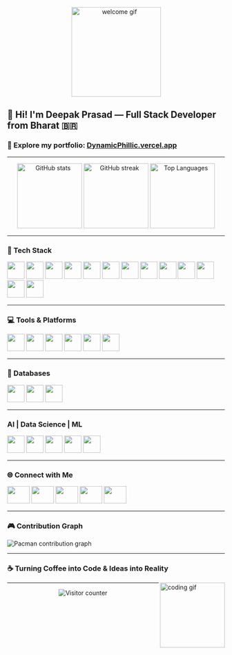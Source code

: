 <div align="center">
  <img height="207" src="https://i.pinimg.com/originals/90/70/32/9070324cdfc07c68d60eed0c39e77573.gif" alt="welcome gif" />
</div>

## 👋 Hi! I'm Deepak Prasad — Full Stack Developer from Bharat 🇧🇷

### 🚀 Explore my portfolio: [DynamicPhillic.vercel.app](https://DynamicPhillic.vercel.app)

---

<div align="center">
  <img src="https://github-readme-stats-brown-tau-72.vercel.app/api?username=Divine-P-77777&show_icons=true&include_all_commits=true&theme=dracula" height="150" alt="GitHub stats" />
  <img src="https://streak-stats.demolab.com?user=Divine-P-77777&theme=dracula&hide_border=false" height="150" alt="GitHub streak" />
  <img src="https://github-readme-stats-brown-tau-72.vercel.app/api/top-langs/?username=Divine-P-77777&layout=compact&langs_count=5&theme=dark" height="150" alt="Top Languages" />
</div>

---

### 🧠 Tech Stack

<div align="left">
  <img src="https://cdn.jsdelivr.net/gh/devicons/devicon/icons/html5/html5-original.svg" height="40" />
  <img src="https://cdn.jsdelivr.net/gh/devicons/devicon/icons/css3/css3-original.svg" height="40" />
  <img src="https://cdn.jsdelivr.net/gh/devicons/devicon/icons/javascript/javascript-original.svg" height="40" />
  <img src="https://cdn.simpleicons.org/nodedotjs/339933" height="40" />
  <img src="https://skillicons.dev/icons?i=express" height="40" />
  <img src="https://cdn.jsdelivr.net/gh/devicons/devicon/icons/react/react-original.svg" height="40" />
  <img src="https://skillicons.dev/icons?i=redux" height="40" />
  <img src="https://cdn.jsdelivr.net/gh/devicons/devicon/icons/nextjs/nextjs-original.svg" height="40" />
  <img src="https://skillicons.dev/icons?i=tailwind" height="40" />
  <img src="https://skillicons.dev/icons?i=vite" height="40" />
  <img src="https://cdn.jsdelivr.net/gh/devicons/devicon/icons/typescript/typescript-original.svg" height="40" />
  <img src="https://cdn.jsdelivr.net/gh/devicons/devicon/icons/python/python-original.svg" height="40" />
  <img src="https://cdn.jsdelivr.net/gh/devicons/devicon/icons/cplusplus/cplusplus-original.svg" height="40" />
</div>

---

### 💻 Tools & Platforms

<div align="left">
  <img src="https://skillicons.dev/icons?i=github" height="40" />
  <img src="https://cdn.jsdelivr.net/gh/devicons/devicon/icons/figma/figma-original.svg" height="40" />
  <img src="https://img.shields.io/badge/Postman-FF6C37?logo=postman&logoColor=black&style=for-the-badge" height="40" />
  <img src="https://skillicons.dev/icons?i=supabase" height="40" />
  <img src="https://skillicons.dev/icons?i=vercel" height="40" />
  <img src="https://img.shields.io/badge/Canva-00C4CC?logo=canva&logoColor=black&style=for-the-badge" height="40" />
</div>

---

### 🧩 Databases

<div align="left">
  <img src="https://cdn.jsdelivr.net/gh/devicons/devicon/icons/firebase/firebase-plain.svg" height="40" />
  <img src="https://cdn.jsdelivr.net/gh/devicons/devicon/icons/mongodb/mongodb-original.svg" height="40" />
  <img src="https://cdn.jsdelivr.net/gh/devicons/devicon/icons/postgresql/postgresql-original.svg" height="40" />
</div>

---

###  AI | Data Science | ML

<div align="left">
  <img src="https://skillicons.dev/icons?i=py" height="40" />
  <img src="https://cdn.jsdelivr.net/gh/devicons/devicon/icons/numpy/numpy-original.svg" height="40" />
  <img src="https://img.shields.io/badge/pandas-150458?logo=pandas&logoColor=white&style=for-the-badge" height="40" />
  <img src="https://img.shields.io/badge/Kaggle-20BEFF?logo=kaggle&logoColor=black&style=for-the-badge" height="40" />
  <img src="https://skillicons.dev/icons?i=tensorflow" height="40" />
</div>

---

### 🌐 Connect with Me

<div align="left">
  <a href="mailto:dynamicphillic77777@gmail.com" target="_blank"><img src="https://raw.githubusercontent.com/maurodesouza/profile-readme-generator/master/src/assets/icons/social/gmail/default.svg" width="52" height="40" /></a>
  <a href="https://www.linkedin.com/in/deepak-prasad-799128259/" target="_blank"><img src="https://raw.githubusercontent.com/maurodesouza/profile-readme-generator/master/src/assets/icons/social/linkedin/default.svg" width="52" height="40" /></a>
  <a href="https://x.com/CollabDynPhilic" target="_blank"><img src="https://raw.githubusercontent.com/maurodesouza/profile-readme-generator/master/src/assets/icons/social/twitter/default.svg" width="52" height="40" /></a>
  <a href="https://www.hackerrank.com/profile/dynamicphillic71" target="_blank"><img src="https://raw.githubusercontent.com/maurodesouza/profile-readme-generator/master/src/assets/icons/social/hackerrank/default.svg" width="52" height="40" /></a>
  <a href="mailto:dynamicphillic77777@gmail.com" target="_blank"><img src="https://raw.githubusercontent.com/maurodesouza/profile-readme-generator/master/src/assets/icons/social/microsoft-outlook/default.svg" width="52" height="40" /></a>
</div>

---

### 🎮 Contribution Graph

<picture>
  <source media="(prefers-color-scheme: dark)" srcset="https://raw.githubusercontent.com/Divine-P-77777/Divine-P-77777/output/pacman-contribution-graph-dark.svg" />
  <source media="(prefers-color-scheme: light)" srcset="https://raw.githubusercontent.com/Divine-P-77777/Divine-P-77777/output/pacman-contribution-graph.svg" />
  <img alt="Pacman contribution graph" src="https://raw.githubusercontent.com/Divine-P-77777/Divine-P-77777/output/pacman-contribution-graph.svg" />
</picture>

---

### ☕ Turning Coffee into Code & Ideas into Reality

<img align="right" height="150" src="https://media3.giphy.com/media/XP8kV1sQnHF9AL30GE/200w.gif" alt="coding gif" />

---

<div align="center">
  <img src="https://profile-counter.glitch.me/Divine-P-77777/count.svg?start=181" alt="Visitor counter" />
</div>
